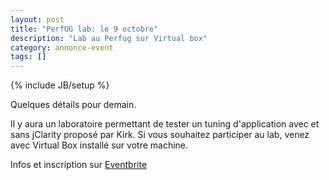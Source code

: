 ```yaml
---
layout: post
title: "PerfUG lab: le 9 octobre"
description: "Lab au Perfug sur Virtual box"
category: annonce-event
tags: []
---
```

{% include JB/setup %}

Quelques détails pour demain.
<!-- more -->
Il y aura un laboratoire permettant de tester un tuning d'application avec et sans jClarity proposé par Kirk. Si vous souhaitez participer au lab, venez avec Virtual Box installé sur votre machine.

Infos et inscription sur [Eventbrite](http://www.meetup.com/PerfUG/events/143507312)